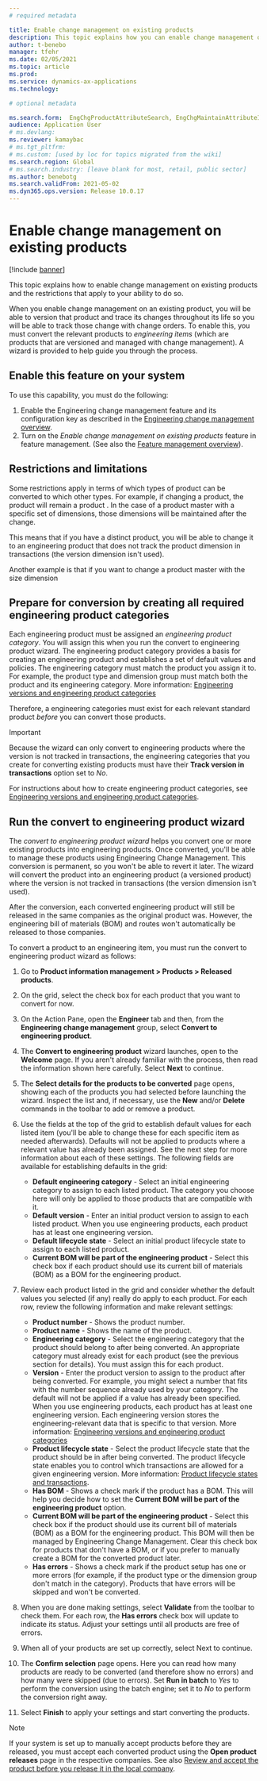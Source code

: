 ```yaml
---
# required metadata

title: Enable change management on existing products
description: This topic explains how you can enable change management on existing products and the restrictions on the cases where you are able to do so
author: t-benebo
manager: tfehr
ms.date: 02/05/2021
ms.topic: article
ms.prod: 
ms.service: dynamics-ax-applications
ms.technology: 

# optional metadata

ms.search.form:  EngChgProductAttributeSearch, EngChgMaintainAttributeInheritance, EngChgAttribute
audience: Application User
# ms.devlang: 
ms.reviewer: kamaybac
# ms.tgt_pltfrm: 
# ms.custom: [used by loc for topics migrated from the wiki]
ms.search.region: Global
# ms.search.industry: [leave blank for most, retail, public sector]
ms.author: benebotg
ms.search.validFrom: 2021-05-02
ms.dyn365.ops.version: Release 10.0.17
---
```


# Enable change management on existing products

[!include [banner](../includes/banner.md)]

This topic explains how to enable change management on existing products and the restrictions that apply to your ability to do so.

When you enable change management on an existing product, you will be able to version that product and trace its changes throughout its life so you will be able to track those change with change orders. To enable this, you must convert the relevant products to *engineering items* (which are products that are versioned and managed with change management). A wizard is provided to help guide you through the process.

## Enable this feature on your system

To use this capability, you must do the following:

1. Enable the Engineering change management feature and its configuration key as described in the [Engineering change management overview](product-engineering-overview.md).
1. Turn on the *Enable change management on existing products* feature in feature management. (See also the [Feature management overview](../../fin-ops-core/fin-ops/get-started/feature-management/feature-management-overview.md)).

## Restrictions and limitations

<!-- KFM: I think customers will be concerned about this. If possible, we should be specific and complete, not just give examples. -->

Some restrictions apply in terms of which types of product can be converted to which other types. For example, if changing a product, the product will remain a product <!-- KFM: I don't understand this -->. In the case of a product master with a specific set of dimensions, those dimensions will be maintained after the change.

This means that if you have a distinct product, you will be able to change it to an engineering product that does not track the product dimension in transactions (the version dimension isn't used).

Another example is that if you want to change a product master with the size dimension <!-- KFM: I think something is missing here. -->

## Prepare for conversion by creating all required engineering product categories

Each engineering product must be assigned an *engineering product category*. You will assign this when you run the convert to engineering product wizard. The engineering product category provides a basis for creating an engineering product and establishes a set of default values and policies. The engineering category must match the product you assign it to. For example, the product type and dimension group must match both the product and its engineering category. More information: [Engineering versions and engineering product categories](engineering-versions-product-category.md)

Therefore, a engineering categories must exist for each relevant standard product *before* you can convert those products. 

> [!IMPORTANT]
> Because the wizard can only convert to engineering products where the version is not tracked in transactions, the engineering categories that you create for converting existing products must have their **Track version in transactions** option set to *No*.

For instructions about how to create engineering product categories, see [Engineering versions and engineering product categories](engineering-versions-product-category.md).

## Run the convert to engineering product wizard

The *convert to engineering product wizard* helps you convert one or more existing products into engineering products. Once converted, you'll be able to manage these products using Engineering Change Management. This conversion is permanent, so you won't be able to revert it later. The wizard will convert the product into an engineering product (a versioned product) where the version is not tracked in transactions (the version dimension isn't used).

After the conversion, each converted engineering product will still be released in the same companies as the original product was. However, the engineering bill of materials (BOM) and routes won't automatically be released to those companies. 

To convert a product to an engineering item, you must run the convert to engineering product wizard as follows:

1. Go to **Product information management \> Products \> Released products**.
1. On the grid, select the check box for each product that you want to convert for now.
1. On the Action Pane, open the **Engineer** tab and then, from the **Engineering change management** group, select **Convert to engineering product**.
1. The **Convert to engineering product** wizard launches, open to the **Welcome** page. If you aren't already familiar with the process, then read the information shown here carefully. Select **Next** to continue.
1. The **Select details for the products to be converted** page opens, showing each of the products you had selected before launching the wizard. Inspect the list and, if necessary, use the **New** and/or **Delete** commands in the toolbar to add or remove a product.
1. Use the fields at the top of the grid to establish default values for each listed item (you'll be able to change these for each specific item as needed afterwards). Defaults will not be applied to products where a relevant value has already been assigned. See the next step for more information about each of these settings. The following fields are available for establishing defaults in the grid:
    - **Default engineering category** - Select an initial engineering category to assign to each listed product. The category you choose here will only be applied to those products that are compatible with it.
    - **Default version** - Enter an initial product version to assign to each listed product. When you use engineering products, each product has at least one engineering version.
    - **Default lifecycle state** - Select an initial product lifecycle state to assign to each listed product.
    - **Current BOM will be part of the engineering product** - Select this check box if each product should use its current bill of materials (BOM) as a BOM for the engineering product.

1. Review each product listed in the grid and consider whether the default values you selected (if any) really do apply to each product. For each row, review the following information and make relevant settings:
    - **Product number** - Shows the product number.
    - **Product name** - Shows the name of the product.
    - **Engineering category** - Select the engineering category that the product should belong to after being converted. An appropriate category must already exist for each product (see the previous section for details). You must assign this for each product.
    - **Version** - Enter the product version to assign to the product after being converted. For example, you might select a number that fits with the number sequence already used by your category. The default will not be applied if a value has already been specified. <!-- KFM: Typically start with 1.0? Any advice? --> When you use engineering products, each product has at least one engineering version. Each engineering version stores the engineering-relevant data that is specific to that version. More information: [Engineering versions and engineering product categories](engineering-versions-product-category.md)
    - **Product lifecycle state** - Select the product lifecycle state that the product should be in after being converted.  The product lifecycle state enables you to control which transactions are allowed for a given engineering version. More information: [Product lifecycle states and transactions](product-lifecycle-state-transactions.md).
    - **Has BOM** - Shows a check mark if the product has a BOM. This will help you decide how to set the **Current BOM will be part of the engineering product** option.
    - **Current BOM will be part of the engineering product** - Select this check box if the product should use its current bill of materials (BOM) as a BOM for the engineering product. This BOM will then be managed by Engineering Change Management. Clear this check box for products that don't have a BOM, or if you prefer to manually create a BOM for the converted product later.
    - **Has errors** - Shows a check mark if the product setup has one or more errors (for example, if the product type or the dimension group don't match in the category). Products that have errors will be skipped and won't be converted.

1. When you are done making settings, select **Validate** from the toolbar to check them. For each row, the **Has errors** check box will update to indicate its status. Adjust your settings until all products are free of errors.
1. When all of your products are set up correctly, select Next to continue.
1. The **Confirm selection** page opens. Here you can read how many products are ready to be converted (and therefore show no errors) and how many were skipped (due to errors). Set **Run in batch** to *Yes* to perform the conversion using the batch engine; set it to *No* to perform the conversion right away. <!-- KFM: Please confirm this description of **Run in batch** -->
1. Select **Finish** to apply your settings and start converting the products.

> [!NOTE]
> If your system is set up to manually accept products before they are released, you must accept each converted product using the **Open product releases** page in the respective companies. See also [Review and accept the product before you release it in the local company](engineering-scenarios.md#accept).
